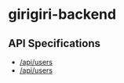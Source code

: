 # girigiri-backend

## API Specifications
* [/api/users](docs/api/users.md)
* [/api/users](docs/api/auth.md)
